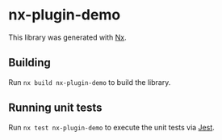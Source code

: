 # nx-plugin-demo

This library was generated with [Nx](https://nx.dev).

## Building

Run `nx build nx-plugin-demo` to build the library.

## Running unit tests

Run `nx test nx-plugin-demo` to execute the unit tests via [Jest](https://jestjs.io).
